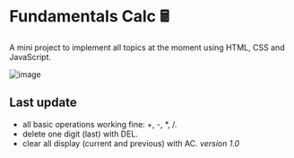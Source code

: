 # Fundamentals Calc 🖩
A mini project to implement all topics at the moment using HTML, CSS and JavaScript.

![image](https://user-images.githubusercontent.com/88050715/217389406-fd1a1339-05b7-4e5b-8428-6cc793ee77f7.png)


## Last update
- all basic operations working fine: +, -, *, /.
- delete one digit (last) with DEL.
- clear all display (current and previous) with AC.
_version 1.0_
